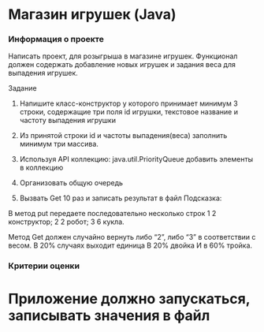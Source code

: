 # Магазин игрушек (Java)
### Информация о проекте

Написать проект, для розыгрыша в магазине игрушек. Функционал
должен содержать добавление новых игрушек и задания веса для выпадения
игрушек.

Задание
1) Напишите класс-конструктор у которого принимает минимум 3 строки,
содержащие три поля id игрушки, текстовое название и частоту выпадения
игрушки

2) Из принятой строки id и частоты выпадения(веса) заполнить минимум три
массива.

3) Используя API коллекцию: java.util.PriorityQueue добавить элементы в
коллекцию

4) Организовать общую очередь
    
5) Вызвать Get 10 раз и записать результат в
файл
Подсказка:

В метод put передаете последовательно несколько строк
1 2 конструктор;
2 2 робот;
3 6 кукла.

Метод Get должен случайно вернуть либо “2”, либо “3” в соответствии с весом.
В 20% случаях выходит единица
В 20% двойка
И в 60% тройка.

### Критерии оценки
# Приложение должно запускаться, записывать значения в файл